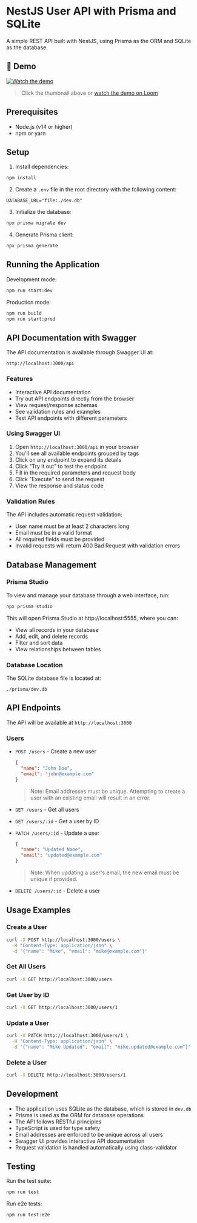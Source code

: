 # NestJS User API with Prisma and SQLite

A simple REST API built with NestJS, using Prisma as the ORM and SQLite as the database.

## 🎥 Demo

[![Watch the demo](https://cdn.loom.com/sessions/thumbnails/ef99ce61f136453cb59c12002624f2ff-with-play.gif)](https://www.loom.com/embed/ef99ce61f136453cb59c12002624f2ff?sid=5224b24c-742a-47a2-85c4-94541831613)

> Click the thumbnail above or [watch the demo on Loom](https://www.loom.com/embed/ef99ce61f136453cb59c12002624f2ff?sid=5224b24c-742a-47a2-85c4-94541831613)


## Prerequisites

- Node.js (v14 or higher)
- npm or yarn

## Setup

1. Install dependencies:
```bash
npm install
```

2. Create a `.env` file in the root directory with the following content:
```
DATABASE_URL="file:./dev.db"
```

3. Initialize the database:
```bash
npx prisma migrate dev
```

4. Generate Prisma client:
```bash
npx prisma generate
```

## Running the Application

Development mode:
```bash
npm run start:dev
```

Production mode:
```bash
npm run build
npm run start:prod
```

## API Documentation with Swagger

The API documentation is available through Swagger UI at:
```
http://localhost:3000/api
```

### Features
- Interactive API documentation
- Try out API endpoints directly from the browser
- View request/response schemas
- See validation rules and examples
- Test API endpoints with different parameters

### Using Swagger UI
1. Open `http://localhost:3000/api` in your browser
2. You'll see all available endpoints grouped by tags
3. Click on any endpoint to expand its details
4. Click "Try it out" to test the endpoint
5. Fill in the required parameters and request body
6. Click "Execute" to send the request
7. View the response and status code


### Validation Rules
The API includes automatic request validation:
- User name must be at least 2 characters long
- Email must be in a valid format
- All required fields must be provided
- Invalid requests will return 400 Bad Request with validation errors

## Database Management

### Prisma Studio
To view and manage your database through a web interface, run:
```bash
npx prisma studio
```
This will open Prisma Studio at http://localhost:5555, where you can:
- View all records in your database
- Add, edit, and delete records
- Filter and sort data
- View relationships between tables

### Database Location
The SQLite database file is located at:
```
./prisma/dev.db
```

## API Endpoints

The API will be available at `http://localhost:3000`

### Users

- `POST /users` - Create a new user
  ```json
  {
    "name": "John Doe",
    "email": "john@example.com"
  }
  ```
  > Note: Email addresses must be unique. Attempting to create a user with an existing email will result in an error.

- `GET /users` - Get all users

- `GET /users/:id` - Get a user by ID

- `PATCH /users/:id` - Update a user
  ```json
  {
    "name": "Updated Name",
    "email": "updated@example.com"
  }
  ```
  > Note: When updating a user's email, the new email must be unique if provided.

- `DELETE /users/:id` - Delete a user

## Usage Examples

### Create a User
```bash
curl -X POST http://localhost:3000/users \
  -H "Content-Type: application/json" \
  -d '{"name": "Mike", "email": "mike@example.com"}'
```

### Get All Users
```bash
curl -X GET http://localhost:3000/users
```

### Get User by ID
```bash
curl -X GET http://localhost:3000/users/1
```

### Update a User
```bash
curl -X PATCH http://localhost:3000/users/1 \
  -H "Content-Type: application/json" \
  -d '{"name": "Mike Updated", "email": "mike.updated@example.com"}'
```

### Delete a User
```bash
curl -X DELETE http://localhost:3000/users/1
```

## Development

- The application uses SQLite as the database, which is stored in `dev.db`
- Prisma is used as the ORM for database operations
- The API follows RESTful principles
- TypeScript is used for type safety
- Email addresses are enforced to be unique across all users
- Swagger UI provides interactive API documentation
- Request validation is handled automatically using class-validator

## Testing

Run the test suite:
```bash
npm run test
```

Run e2e tests:
```bash
npm run test:e2e
```
